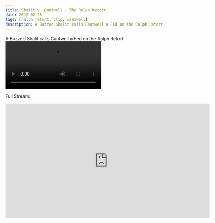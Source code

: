 ```yaml
---
title: Shalit v. Cantwell - The Ralph Retort
date: 2019-02-28
tags: [ralph retort, clip, cantwell]
description: A Buzzed Shalit calls Cantwell a Fed on the Ralph Retort
---
```

A Buzzed Shalit calls Cantwell a Fed on the Ralph Retort
<video id="player" class="js-player" playsinline controls>
  <source src="https://archive.org/download/shalit_archive/Shalit/Clips/shalit%20vs.%20cantwell%20-%20bitchute.comvideoSKqGtvB2EPxK-%5B1.37.29.333-1.39.48.066%5D.webm" type="video/webm"/>
</video>

Full Stream:
<iframe width="640" height="360" scrolling="no" frameborder="0" style="border: none;" src="https://www.bitchute.com/embed/SKqGtvB2EPxK/"></iframe>

